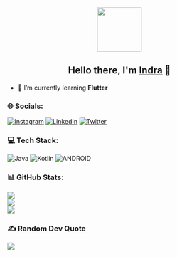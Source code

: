 <!-- ### Hi there 👋 -->

<!--
**indratrsn19/indratrsn19** is a ✨ _special_ ✨ repository because its `README.md` (this file) appears on your GitHub profile.

Here are some ideas to get you started:

- 🔭 I’m currently working on ...
- 🌱 I’m currently learning ...
- 👯 I’m looking to collaborate on ...
- 🤔 I’m looking for help with ...
- 💬 Ask me about ...
- 📫 How to reach me: ...
- 😄 Pronouns: ...
- ⚡ Fun fact: ...
-->
<div id="header" align="center">
  <img src="https://media.giphy.com/media/3oKIPnAiaMCws8nOsE/giphy.gif" width="100"/>
</div>

<h2 align="center">
Hello there, I'm <a href="https://github.com/indratrsn19" target="_blank" rel="noreferrer">Indra</a> 👋
</h2>

- 🌱 I’m currently learning **Flutter**

### 🌐 Socials:
[![Instagram](https://img.shields.io/badge/Instagram-%23E4405F.svg?logo=Instagram&logoColor=white)](https://instagram.com/indratrsn) [![LinkedIn](https://img.shields.io/badge/LinkedIn-%230077B5.svg?logo=linkedin&logoColor=white)](https://linkedin.com/in/indra-trisno-bb802892) [![Twitter](https://img.shields.io/badge/Twitter-%231DA1F2.svg?logo=Twitter&logoColor=white)](https://twitter.com/indratrsn) 

### 💻 Tech Stack:
![Java](https://img.shields.io/badge/java-%23ED8B00.svg?style=flat&logo=java&logoColor=white) ![Kotlin](https://img.shields.io/badge/kotlin-%230095D5.svg?style=flat&logo=kotlin&logoColor=white) ![ANDROID](https://img.shields.io/badge/android-%2320232a.svg?style=flat&logo=android&logoColor=%a4c639)

### 📊 GitHub Stats:
![](https://github-readme-stats.vercel.app/api?username=indratrsn19&theme=radical&hide_border=false&include_all_commits=true&count_private=true)<br/>
![](https://github-readme-streak-stats.herokuapp.com/?user=indratrsn19&theme=radical&hide_border=false)<br/>
![](https://github-readme-stats.vercel.app/api/top-langs/?username=indratrsn19&theme=radical&hide_border=false&include_all_commits=true&count_private=true&layout=compact)

### ✍️ Random Dev Quote
![](https://quotes-github-readme.vercel.app/api?type=horizontal&theme=radical)

<!-- ### 😂 Random Dev Meme
<img src="https://rm.up.railway.app/" width="512px"/>

---
[![](https://visitcount.itsvg.in/api?id=indratrsn19&icon=2&color=0)](https://visitcount.itsvg.in) -->

<!-- Proudly created with GPRM ( https://gprm.itsvg.in ) -->
